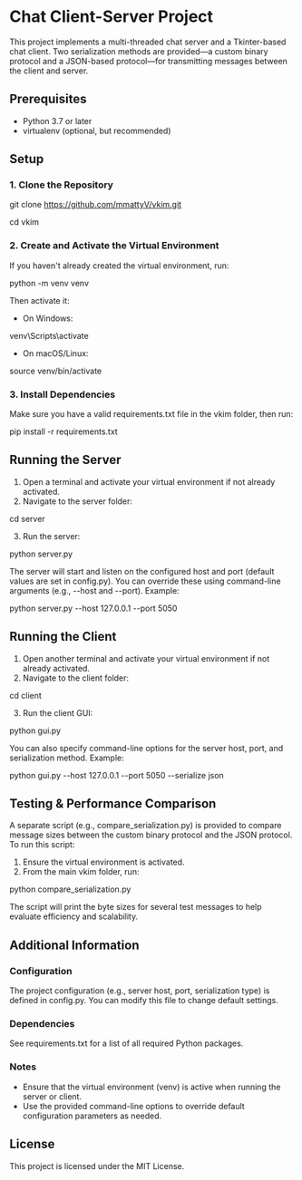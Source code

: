 # Chat Client-Server Project

This project implements a multi-threaded chat server and a Tkinter-based chat client. Two serialization methods are provided—a custom binary protocol and a JSON-based protocol—for transmitting messages between the client and server.

## Prerequisites
* Python 3.7 or later
* virtualenv (optional, but recommended)

## Setup

### 1. Clone the Repository
git clone https://github.com/mmattyV/vkim.git

cd vkim

### 2. Create and Activate the Virtual Environment
If you haven't already created the virtual environment, run:

python -m venv venv

Then activate it:
* On Windows:

venv\Scripts\activate

* On macOS/Linux:

source venv/bin/activate

### 3. Install Dependencies
Make sure you have a valid requirements.txt file in the vkim folder, then run:

pip install -r requirements.txt

## Running the Server

1. Open a terminal and activate your virtual environment if not already activated.
2. Navigate to the server folder:

cd server

3. Run the server:

python server.py

The server will start and listen on the configured host and port (default values are set in config.py). You can override these using command-line arguments (e.g., --host and --port).
Example:

python server.py --host 127.0.0.1 --port 5050

## Running the Client

1. Open another terminal and activate your virtual environment if not already activated.
2. Navigate to the client folder:

cd client

3. Run the client GUI:

python gui.py

You can also specify command-line options for the server host, port, and serialization method.
Example:

python gui.py --host 127.0.0.1 --port 5050 --serialize json

## Testing & Performance Comparison

A separate script (e.g., compare_serialization.py) is provided to compare message sizes between the custom binary protocol and the JSON protocol. To run this script:
1. Ensure the virtual environment is activated.
2. From the main vkim folder, run:

python compare_serialization.py

The script will print the byte sizes for several test messages to help evaluate efficiency and scalability.

## Additional Information

### Configuration
The project configuration (e.g., server host, port, serialization type) is defined in config.py. You can modify this file to change default settings.

### Dependencies
See requirements.txt for a list of all required Python packages.

### Notes
* Ensure that the virtual environment (venv) is active when running the server or client.
* Use the provided command-line options to override default configuration parameters as needed.

## License

This project is licensed under the MIT License.
